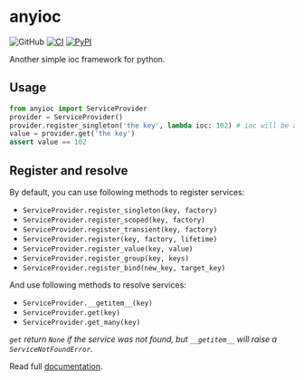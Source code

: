 # anyioc

![GitHub](https://img.shields.io/github/license/Cologler/anyioc-python.svg)
[![CI](https://github.com/Cologler/anyioc-python/actions/workflows/main.yml/badge.svg)](https://github.com/Cologler/anyioc-python/actions/workflows/main.yml)
[![PyPI](https://img.shields.io/pypi/v/anyioc.svg)](https://pypi.org/project/anyioc/)

Another simple ioc framework for python.

## Usage

``` py
from anyioc import ServiceProvider
provider = ServiceProvider()
provider.register_singleton('the key', lambda ioc: 102) # ioc will be a `IServiceProvider`
value = provider.get('the key')
assert value == 102
```

## Register and resolve

By default, you can use following methods to register services:

- `ServiceProvider.register_singleton(key, factory)`
- `ServiceProvider.register_scoped(key, factory)`
- `ServiceProvider.register_transient(key, factory)`
- `ServiceProvider.register(key, factory, lifetime)`
- `ServiceProvider.register_value(key, value)`
- `ServiceProvider.register_group(key, keys)`
- `ServiceProvider.register_bind(new_key, target_key)`

And use following methods to resolve services:

- `ServiceProvider.__getitem__(key)`
- `ServiceProvider.get(key)`
- `ServiceProvider.get_many(key)`

*`get` return `None` if the service was not found, but `__getitem__` will raise a `ServiceNotFoundError`.*

Read full [documentation](https://github.com/Cologler/anyioc-python/wiki).
